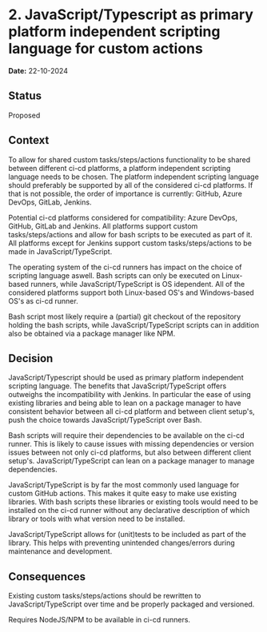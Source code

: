 # 2. JavaScript/Typescript as primary platform independent scripting language for custom actions
**Date:** 22-10-2024

## Status
Proposed

## Context
To allow for shared custom tasks/steps/actions functionality to be shared between different ci-cd platforms, a platform independent scripting language needs to be chosen. The platform independent scripting language should preferably be supported by all of the considered ci-cd platforms. If that is not possible, the order of importance is currently: GitHub, Azure DevOps, GitLab, Jenkins.

Potential ci-cd platforms considered for compatibility: Azure DevOps, GitHub, GitLab and Jenkins. All platforms support custom tasks/steps/actions and allow for bash scripts to be executed as part of it. All platforms except for Jenkins support custom tasks/steps/actions to be made in JavaScript/TypeScript.

The operating system of the ci-cd runners has impact on the choice of scripting language aswell. Bash scripts can only be executed on Linux-based runners, while JavaScript/TypeScript is OS idependent. All of the considered platforms support both Linux-based OS's and Windows-based OS's as ci-cd runner.

Bash script most likely require a (partial) git checkout of the repository holding the bash scripts, while JavaScript/TypeScript scripts can in addition also be obtained via a package manager like NPM.

## Decision
JavaScript/Typescript should be used as primary platform independent scripting language. The benefits that JavaScript/TypeScript offers outweighs the incompatibility with Jenkins. In particular the ease of using existing libraries and being able to lean on a package manager to have consistent behavior between all ci-cd platform and between client setup's, push the choice towards JavaScript/TypeScript over Bash.

Bash scripts will require their dependencies to be available on the ci-cd runner. This is likely to cause issues with missing dependencies or version issues between not only ci-cd platforms, but also between different client setup's. JavaScript/TypeScript can lean on a package manager to manage dependencies.

JavaScript/TypeScript is by far the most commonly used language for custom GitHub actions. This makes it quite easy to make use existing libraries. With bash scripts these libraries or existing tools would need to be installed on the ci-cd runner without any declarative description of which library or tools with what version need to be installed.

JavaScript/TypeScript allows for (unit)tests to be included as part of the library. This helps with preventing unintended changes/errors during maintenance and development.

## Consequences
Existing custom tasks/steps/actions should be rewritten to JavaScript/TypeScript over time and be properly packaged and versioned.

Requires NodeJS/NPM to be available in ci-cd runners.